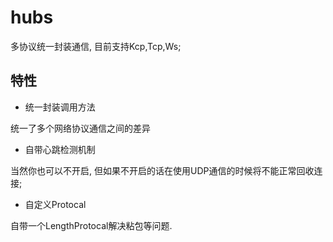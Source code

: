 # hubs

多协议统一封装通信, 目前支持Kcp,Tcp,Ws; 


## 特性

- 统一封装调用方法

统一了多个网络协议通信之间的差异

- 自带心跳检测机制

当然你也可以不开启, 但如果不开启的话在使用UDP通信的时候将不能正常回收连接;

- 自定义Protocal

自带一个LengthProtocal解决粘包等问题. 
